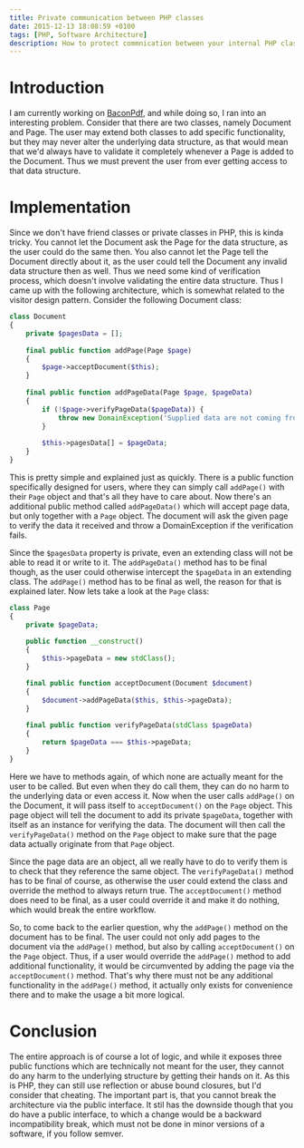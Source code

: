```yaml
---
title: Private communication between PHP classes
date: 2015-12-13 18:08:59 +0100
tags: [PHP, Software Architecture]
description: How to protect commnication between your internal PHP classes.
---
```


# Introduction
I am currently working on [BaconPdf](https://github.com/Bacon/BaconPdf), and while doing so, I ran into an interesting problem. Consider that there are two classes, namely Document and Page. The user may extend both classes to add specific functionality, but they may never alter the underlying data structure, as that would mean that we'd always have to validate it completely whenever a Page is added to the Document. Thus we must prevent the user from ever getting access to that data structure.

# Implementation
Since we don't have friend classes or private classes in PHP, this is kinda tricky. You cannot let the Document ask the Page for the data structure, as the user could do the same then. You also cannot let the Page tell the Document directly about it, as the user could tell the Document any invalid data structure then as well. Thus we need some kind of verification process, which doesn't involve validating the entire data structure. Thus I came up with the following architecture, which is somewhat related to the visitor design pattern. Consider the following Document class:

```php
class Document
{
    private $pagesData = [];
    
    final public function addPage(Page $page)
    {
        $page->acceptDocument($this);
    }
    
    final public function addPageData(Page $page, $pageData)
    {
        if (!$page->verifyPageData($pageData)) {
            throw new DomainException('Supplied data are not coming from a Page');
        }
        
        $this->pagesData[] = $pageData;
    }
}
```

This is pretty simple and explained just as quickly. There is a public function specifically designed for users, where they can simply call `addPage()` with their `Page` object and that's all they have to care about. Now there's an additional public method called `addPageData()` which will accept page data, but only together with a `Page` object. The document will ask the given page to verify the data it received and throw a DomainException if the verification fails.

Since the `$pagesData` property is private, even an extending class will not be able to read it or write to it. The `addPageData()` method has to be final though, as the user could otherwise intercept the `$pageData` in an extending class. The `addPage()` method has to be final as well, the reason for that is explained later. Now lets take a look at the `Page` class:

```php
class Page
{
    private $pageData;
    
    public function __construct()
    {
        $this->pageData = new stdClass();
    }

    final public function acceptDocument(Document $document)
    {
        $document->addPageData($this, $this->pageData);
    }
    
    final public function verifyPageData(stdClass $pageData)
    {
        return $pageData === $this->pageData;
    }
}
```

Here we have to methods again, of which none are actually meant for the user to be called. But even when they do call them, they can do no harm to the underlying data or even access it. Now when the user calls `addPage()` on the Document, it will pass itself to `acceptDocument()` on the `Page` object. This page object will tell the document to add its private `$pageData`, together with itself as an instance for verifying the data. The document will then call the `verifyPageData()` method on the `Page` object to make sure that the page data actually originate from that `Page` object.

Since the page data are an object, all we really have to do to verify them is to check that they reference the same object. The `verifyPageData()` method has to be final of course, as otherwise the user could extend the class and override the method to always return true. The `acceptDocument()` method does need to be final, as a user could override it and make it do nothing, which would break the entire workflow.

So, to come back to the earlier question, why the `addPage()` method on the document has to be final. The user could not only add pages to the document via the `addPage()` method, but also by calling `acceptDocument()` on the `Page` object. Thus, if a user would override the `addPage()` method to add additional functionality, it would be circumvented by adding the page via the `acceptDocument()` method. That's why there must not be any additional functionality in the `addPage()` method, it actually only exists for convenience there and to make the usage a bit more logical.

# Conclusion
The entire approach is of course a lot of logic, and while it exposes three public functions which are technically not meant for the user, they cannot do any harm to the underlying structure by getting their hands on it. As this is PHP, they can still use reflection or abuse bound closures, but I'd consider that cheating. The important part is, that you cannot break the architecture via the public interface. It stil has the downside though that you do have a public interface, to which a change would be a backward incompatibility break, which must not be done in minor versions of a software, if you follow semver.


